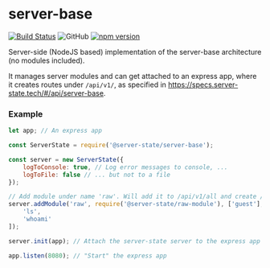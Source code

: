 # server-base
[![Build Status](https://travis-ci.com/server-state/server-base.svg?branch=master)](https://travis-ci.com/server-state/server-base)
![GitHub](https://img.shields.io/github/license/server-state/server-base)
[![npm version](https://badge.fury.io/js/%40server-state%2Fserver-base.svg)](https://badge.fury.io/js/%40server-state%2Fserver-base)

Server-side (NodeJS based) implementation of the server-base architecture (no modules included).

It manages server modules and can get attached to an express app, where it creates routes under `/api/v1/`, as specified in https://specs.server-state.tech/#/api/server-base.

### Example
```js
let app; // An express app

const ServerState = require('@server-state/server-base');

const server = new ServerState({
	logToConsole: true, // Log error messages to console, ...
	logToFile: false // ... but not to a file
});

// Add module under name 'raw'. Will add it to /api/v1/all and create /api/v1/raw
server.addModule('raw', require('@server-state/raw-module'), ['guest'], [
	'ls',
	'whoami'
]);

server.init(app); // Attach the server-state server to the express app

app.listen(8080); // "Start" the express app
```
